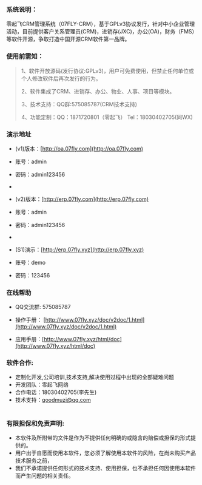 ###  系统说明： 


零起飞CRM管理系统（07FLY-CRM），基于GPLv3协议发行，针对中小企业管理活动，目前提供客户关系管理员(CRM)，进销存(JXC)，办公(OA)，财务（FMS）等软件开源，争取打造中国开源CRM软件第一品牌。


### 使用前需知：


> 1、软件开放源码(发行协议:GPLv3)，用户可免费使用，但禁止任何单位或个人修改软件后再次发行的行为。
> 
> 2、软件集成了CRM、进销存、办公、物业、人事、项目等模块。
> 
> 3、技术支持：QQ群:575085787(CRM技术支持)
> 
> 4、功能定制：QQ：1871720801（零起飞） Tel：18030402705(同WX)




### 演示地址


- (v1)版本：[http://oa.07fly.com](http://oa.07fly.com)
- 账号：admin
- 密码：admin123456

- 
- (v2)版本：[http://erp.07fly.com](http://erp.07fly.com)
- 账号：admin
- 密码：admin123456

- 
- (S1)演示：[http://erp.07fly.xyz](http://erp.07fly.xyz)
- 账号：demo
- 密码：123456


### 在线帮助


-  QQ交流群: 575085787

-  操作手册： [http://www.07fly.xyz/doc/v2doc/1.html](http://www.07fly.xyz/doc/v2doc/1.html)

-  应用手册：[http://www.07fly.xyz/html/doc](http://www.07fly.xyz/html/doc)


### 软件合作:


- 定制化开发,公司培训,技术支持,解决使用过程中出现的全部疑难问题
- 开发团队：零起飞网络
- 合作电话：18030402705(李先生)
- 技术支持：goodmuzi@qq.com


#

### 有限担保和免责声明:



- 本软件及所附带的文件是作为不提供任何明确的或隐含的赔偿或担保的形式提供的。
- 用户出于自愿而使用本软件，您必须了解使用本软件的风险，在尚未购买产品技术服务之前， 
- 我们不承诺提供任何形式的技术支持、使用担保，也不承担任何因使用本软件而产生问题的相关责任。

